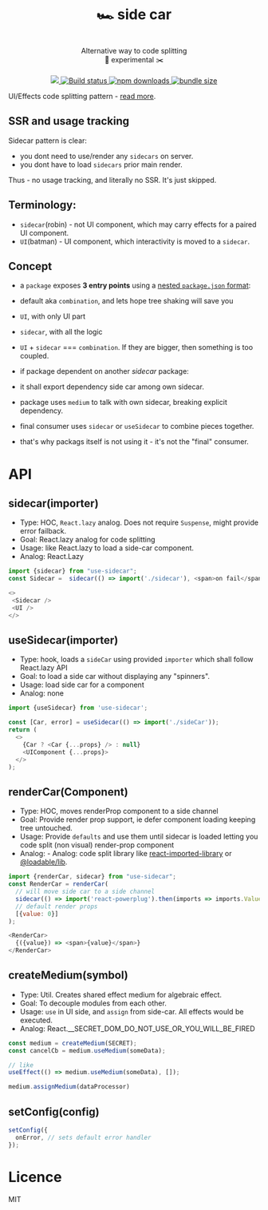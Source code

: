 <div align="center">
  <h1>🏎 side car</h1>
  <br/>
   Alternative way to code splitting
  <br/>
   🧪 experimental ✂️
  <br/>
  <br/>
  
  <a href="https://www.npmjs.com/package/use-sidecar">
    <img src="https://img.shields.io/npm/v/use-sidecar.svg?style=flat-square" />
  </a>
    
  <a href="https://circleci.com/gh/theKashey/use-sidecar/tree/master">
   <img src="https://img.shields.io/circleci/project/github/theKashey/use-sidecar/master.svg?style=flat-square)" alt="Build status">
  </a> 

  <a href="https://www.npmjs.com/package/use-sidecar">
   <img src="https://img.shields.io/npm/dm/use-sidecar.svg" alt="npm downloads">
  </a> 

  <a href="https://bundlephobia.com/result?p=use-sidecar">
   <img src="https://img.shields.io/bundlephobia/minzip/use-sidecar.svg" alt="bundle size">
  </a>   
  <br/>
</div>

UI/Effects code splitting pattern - [read more](https://dev.to/thekashey/sidecar-for-a-code-splitting-1o8g).

## SSR and usage tracking
Sidecar pattern is clear:
- you dont need to use/render any `sidecars` on server.
- you dont have to load `sidecars` prior main render.

Thus - no usage tracking, and literally no SSR. It's just skipped.

## Terminology: 
- `sidecar`(robin) - not UI component, which may carry effects for a paired UI component.
- `UI`(batman) - UI component, which interactivity is moved to a `sidecar`.

## Concept
- a `package` exposes __3 entry points__ using a [nested `package.json` format](https://github.com/theKashey/multiple-entry-points-example):
 - default aka `combination`, and lets hope tree shaking will save you
 - `UI`, with only UI part
 - `sidecar`, with all the logic
 - `UI` + `sidecar` === `combination`. If they are bigger, then something is too coupled.
 
- if package dependent on another _sidecar_ package:
 - it shall export dependency side car among own sidecar.
 
- package uses `medium` to talk with own sidecar, breaking explicit dependency.
  
- final consumer uses `sidecar` or `useSidecar` to combine pieces together.
 - that's why packags itself is not using it - it's not the "final" consumer.

# API

## sidecar(importer)
- Type: HOC, `React.lazy` analog. Does not require `Suspense`, might provide error failback.
- Goal: React.lazy analog for code splitting
- Usage: like React.lazy to load a side-car component.
- Analog: React.Lazy
```js
import {sidecar} from "use-sidecar";
const Sidecar =  sidecar(() => import('./sidecar'), <span>on fail</span>);

<>
 <Sidecar />
 <UI />
</> 
```

## useSidecar(importer)
- Type: hook, loads a `sideCar` using provided `importer` which shall follow React.lazy API
- Goal: to load a side car without displaying any "spinners".
- Usage: load side car for a component
- Analog: none
```js
import {useSidecar} from 'use-sidecar';

const [Car, error] = useSidecar(() => import('./sideCar'));
return (
  <>
    {Car ? <Car {...props} /> : null}
    <UIComponent {...props}>
  </>
); 
```

## renderCar(Component)
- Type: HOC, moves renderProp component to a side channel
- Goal: Provide render prop support, ie defer component loading keeping tree untouched.
- Usage: Provide `defaults` and use them until sidecar is loaded letting you code split (non visual) render-prop component
- Analog: - Analog: code split library like [react-imported-library](https://github.com/theKashey/react-imported-library) or [@loadable/lib](https://www.smooth-code.com/open-source/loadable-components/docs/library-splitting/).
```js
import {renderCar, sidecar} from "use-sidecar";
const RenderCar = renderCar(
  // will move side car to a side channel
  sidecar(() => import('react-powerplug').then(imports => imports.Value)),
  // default render props
  [{value: 0}]  
);

<RenderCar>
  {({value}) => <span>{value}</span>}
</RenderCar>
```

## createMedium(symbol)
- Type: Util. Creates shared effect medium for algebraic effect.
- Goal: To decouple modules from each other.
- Usage: `use` in UI side, and `assign` from side-car. All effects would be executed.
- Analog: React.__SECRET_DOM_DO_NOT_USE_OR_YOU_WILL_BE_FIRED
```js
const medium = createMedium(SECRET);
const cancelCb = medium.useMedium(someData);

// like
useEffect(() => medium.useMedium(someData), []);

medium.assignMedium(dataProcessor)
```

## setConfig(config)
```js
setConfig({
  onError, // sets default error handler
});
```

# Licence

MIT

